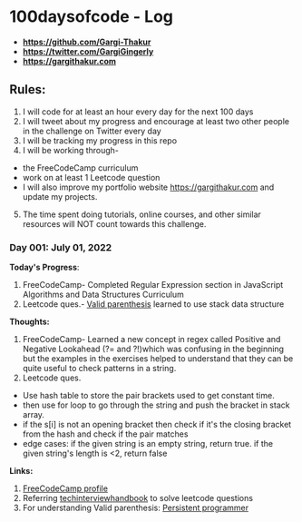 # 100daysofcode - Log

- **https://github.com/Gargi-Thakur**
- **https://twitter.com/GargiGingerly**
- **https://gargithakur.com**

## Rules:
1. I will code for at least an hour every day for the next 100 days
2. I will tweet about my progress and encourage at least two other people in the challenge on Twitter every day 
3. I will be tracking my progress in this repo
4. I will be working through- 
  - the FreeCodeCamp curriculum 
  - work on at least 1 Leetcode question 
  - I will also improve my portfolio website https://gargithakur.com and update my projects.
5. The time spent doing tutorials, online courses, and other similar resources will NOT count towards this challenge.

### Day 001: July 01, 2022 
**Today's Progress**: 
1. FreeCodeCamp- Completed Regular Expression section in JavaScript Algorithms and Data Structures Curriculum
2. Leetcode ques.- [Valid parenthesis](https://leetcode.com/problems/valid-parentheses/) learned to use stack data structure

**Thoughts:**
1. FreeCodeCamp- Learned a new concept in regex called Positive and Negative Lookahead (?= and ?!)which was confusing in the beginning but the examples in the exercises helped to understand that they can be quite useful to check patterns in a string.
2. Leetcode ques.
- Use hash table to store the pair brackets used to get constant time. 
- then use for loop to go through the string and push the bracket in stack array.
- if the s[i] is not an opening bracket then check if it's the closing bracket from the hash and check if the pair matches
- edge cases: if the given string is an empty string, return true. if the given string's length is <2, return false

**Links:**
1. [FreeCodeCamp profile](https://www.freecodecamp.org/gargi_thakur)
2. Referring [techinterviewhandbook](https://www.techinterviewhandbook.org/grind75?weeks=14&hours=14) to solve leetcode questions 
3. For understanding Valid parenthesis: [Persistent programmer](https://www.youtube.com/watch?v=zZ4nrY0uWeA)
